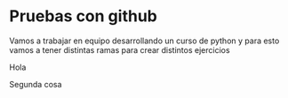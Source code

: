 # Pruebas con github

Vamos a trabajar en equipo desarrollando un curso de python y para esto vamos a tener distintas ramas para crear distintos ejercicios

Hola

Segunda cosa